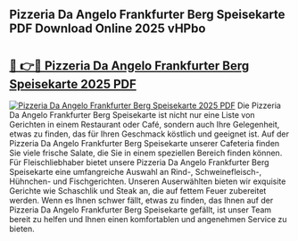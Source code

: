## Pizzeria Da Angelo Frankfurter Berg Speisekarte PDF Download Online 2025 vHPbo

# <h2><a href="http://gcc7xwu.nevu.top/?p=Pizzeria+Da+Angelo+Frankfurter+Berg+Speisekarte">🔗 👉🔴 Pizzeria Da Angelo Frankfurter Berg Speisekarte 2025 PDF</a></h2>

[![Pizzeria Da Angelo Frankfurter Berg Speisekarte 2025 PDF](https://i.imgur.com/dBaPXMq.png)](http://gcc7xwu.nevu.top/?p=Pizzeria+Da+Angelo+Frankfurter+Berg+Speisekarte)
Die Pizzeria Da Angelo Frankfurter Berg Speisekarte ist nicht nur eine Liste von Gerichten in einem Restaurant oder Café, sondern auch Ihre Gelegenheit, etwas zu finden, das für Ihren Geschmack köstlich und geeignet ist. Auf der Pizzeria Da Angelo Frankfurter Berg Speisekarte unserer Cafeteria finden Sie viele frische Salate, die Sie in einem speziellen Bereich finden können. Für Fleischliebhaber bietet unsere Pizzeria Da Angelo Frankfurter Berg Speisekarte eine umfangreiche Auswahl an Rind-, Schweinefleisch-, Hühnchen- und Fischgerichten. Unseren Auserwählten bieten wir exquisite Gerichte wie Schaschlik und Steak an, die auf fettem Feuer zubereitet werden. Wenn es Ihnen schwer fällt, etwas zu finden, das Ihnen auf der Pizzeria Da Angelo Frankfurter Berg Speisekarte gefällt, ist unser Team bereit zu helfen und Ihnen einen komfortablen und angenehmen Service zu bieten.
